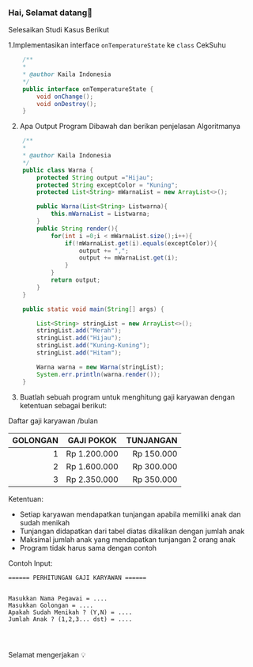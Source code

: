 ### Hai, Selamat datang👋

Selesaikan Studi Kasus Berikut

1.Implementasikan interface `onTemperatureState` ke `class` CekSuhu

```java
    /**
    *
    * @author Kaila Indonesia
    */
    public interface onTemperatureState {
        void onChange();
        void onDestroy();
    }

```

2. Apa Output Program Dibawah dan berikan penjelasan Algoritmanya

```java
    /**
    *
    * @author Kaila Indonesia
    */
    public class Warna {
        protected String output ="Hijau";
        protected String exceptColor = "Kuning";
        protected List<String> mWarnaList = new ArrayList<>();

        public Warna(List<String> Listwarna){
            this.mWarnaList = Listwarna;
        }
        public String render(){
            for(int i =0;i < mWarnaList.size();i++){
                if(!mWarnaList.get(i).equals(exceptColor)){
                    output += ",";
                    output += mWarnaList.get(i);
                }
            }
            return output;
        }
    }

    public static void main(String[] args) {

        List<String> stringList = new ArrayList<>();
        stringList.add("Merah");
        stringList.add("Hijau");
        stringList.add("Kuning-Kuning");
        stringList.add("Hitam");

        Warna warna = new Warna(stringList);
        System.err.println(warna.render());
    }
```

3. Buatlah sebuah program untuk menghitung gaji karyawan dengan ketentuan sebagai berikut:

Daftar gaji karyawan /bulan

| GOLONGAN |  GAJI POKOK  |  TUNJANGAN |
| -------: | :----------: | ---------: |
|        1 | Rp 1.200.000 | Rp 150.000 |
|        2 | Rp 1.600.000 | Rp 300.000 |
|        3 | Rp 2.350.000 | Rp 350.000 |

Ketentuan:

- Setiap karyawan mendapatkan tunjangan apabila memiliki anak dan sudah menikah
- Tunjangan didapatkan dari tabel diatas dikalikan dengan jumlah anak
- Maksimal jumlah anak yang mendapatkan tunjangan 2 orang anak
- Program tidak harus sama dengan contoh

Contoh Input:

```
====== PERHITUNGAN GAJI KARYAWAN ======


Masukkan Nama Pegawai = ....
Masukkan Golongan = ....
Apakah Sudah Menikah ? (Y,N) = ....
Jumlah Anak ? (1,2,3... dst) = ....




```

Selamat mengerjakan 💡
